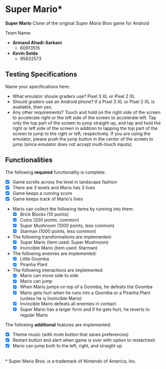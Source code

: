 # Super Mario\*

**Super Mario** Clone of the original *Super Mario Bros* game for Android

Team Name:
* **Armand Ahadi-Sarkani**
  - 60913515
* **Kevin Selda**
  - 95832573

## Testing Specifications
Name your specifications here:
* What emulator shoule graders use? Pixel 3 XL or Pixel 2 XL
* Should graders use an Android phone?  If a Pixel 3 XL or Pixel 2 XL is available, then yes.
* Any other requirements? Touch and hold on the right side of the screen to accelerate right or the left side of the screen to accelerate left. Tap only the top part of the screen to jump straight up, and tap and hold the right or left side of the screen in addition to tapping the top part of the screen to jump to the right or left, respectively. If you are using the emulator, please push the jump button in the center of the screen to jump (since emulator does not accept multi-touch inputs).

## Functionalities
[//]: # (Write [x] to mark off what was accomplished.<br/>)
The following **required** functionality is complete:

* [x] Game scrolls across the level in landscape fashion
* [x] There are 3 levels and Mario has 3 lives
* [x] Game keeps a running score 
* [x] Game keeps track of Mario's lives
* Mario can collect the following items by running into them: 
	- [x] Brick Blocks (10 points)
	- [x] Coins (200 points, common)
	- [x] Super Mushroom (1000 points, less common)
	- [x] Starman (1000 points, less common)
* The following transformations are implemented: 
	- [x] Super Mario (item used: Super Mushroom)
	- [x] Invincible Mario (item used: Starman) 
* The following enemies are implemented: 
	- [x] Little Goomba
	- [x] Piranha Plant
* The following interactions are implemented: 
   - [x] Mario can move side to side
   - [x] Mario can jump
   - [x] When Mario jumps on top of a Goomba, he defeats the Goomba
   - [x] Mario gets hurt when he runs into a Goomba or a Piranha Plant (unless he is Invincible Mario)
   - [x] Invincible Mario defeats all enemies in contact
   - [x] Super Mario has a larger form and if he gets hurt, he reverts to regular Mario

[//]: # (* [ ] Got any features?)
The following **additional** features are implemented:<br/>
   - [x] Theme music (with mute button that saves preferences)
   - [x] Restart button and alert when game is over with option to restart/exit
   - [x] Mario can jump both to the left, right, and straight up
 <br/>
* Super Mario Bros. is a trademark of Nintendo of America, Inc.
